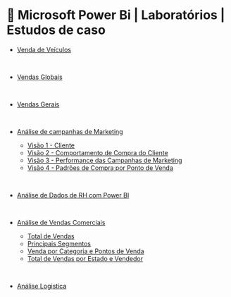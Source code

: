 # 📒 Microsoft Power Bi | Laboratórios | Estudos de caso

+ [Venda de Veículos](https://github.com/Mat3usCod3/Labs-Power-Bi/blob/main/Venda_de_veiculos/PDF-Visualisa%C3%A7%C3%A3o-Estudo%20de%20caso%2001-Dados%20venda%20carro.pdf)

<br>

+ [Vendas Globais](https://github.com/Mat3usCod3/Labs-Power-Bi/blob/main/Vendas_globais/vendas_globais.pdf)

<br>

+ [Vendas Gerais](https://github.com/Mat3usCod3/Labs-Power-Bi/blob/main/Vendas_Gerais/visualiza%C3%A7%C3%A3o.pdf)

<br>

+ [Análise de campanhas de Marketing](https://github.com/Mat3usCod3/Labs-Power-Bi/tree/main/Marketing)

    + [Visão 1 - Cliente](https://github.com/Mat3usCod3/Labs-Power-Bi/blob/main/Marketing/Visão-1-Cliente.pdf)
    + [Visão 2 - Comportamento de Compra do Cliente](https://github.com/Mat3usCod3/Labs-Power-Bi/blob/main/Marketing/Visão-2-Comportamento-de-Compra-do-Cliente.pdf)
    + [Visão 3 - Performance das Campanhas de Marketing](https://github.com/Mat3usCod3/Labs-Power-Bi/blob/main/Marketing/Visão-3-Performance-das-Campanhas-de-Marketing.pdf)
    + [Visão 4 - Padrões de Compra por Ponto de Venda](https://github.com/Mat3usCod3/Labs-Power-Bi/blob/main/Marketing/Visão-4-Padrões-de-Compra-por-Ponto-de-Venda.pdf)

<br>

+ [Análise de Dados de RH com Power BI](https://github.com/Mat3usCod3/Labs-Power-Bi/blob/main/Analise_RH/indicadores_analise_rh.pdf)

<br>

+ [Análise de Vendas Comerciais](https://github.com/Mat3usCod3/Labs-Power-Bi/tree/main/Comercial)

    + [Total de Vendas](https://github.com/Mat3usCod3/Labs-Power-Bi/blob/main/Comercial/total_vendas.pdf)
    + [Principais Segmentos](https://github.com/Mat3usCod3/Labs-Power-Bi/blob/main/Comercial/segmentos.pdf)
    + [Venda por Categoria e Pontos de Venda](https://github.com/Mat3usCod3/Labs-Power-Bi/blob/main/Comercial/vendas_por_categoria_ponto_venda.pdf)
    + [Total de Vendas por Estado e Vendedor](https://github.com/Mat3usCod3/Labs-Power-Bi/blob/main/Comercial/total_vendas_estado_vendedor.pdf)

<br>

+ [Análise Logistíca](https://github.com/Mat3usCod3/Labs-Power-Bi/blob/main/Logistica/analise_de_dados_logistica.pdf)